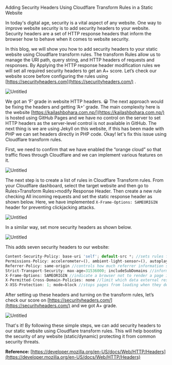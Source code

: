 Adding Security Headers Using Cloudflare Transform Rules in a Static Website

In today's digital age, security is a vital aspect of any website. One way to improve website security is to add security headers to your website. Security headers are a set of HTTP response headers that inform the browser how to behave when it comes to website security. 

In this blog, we will show you how to add security headers to your static website using Cloudflare transform rules. The transform Rules allow us to manage the URI path, query string, and HTTP headers of requests and responses. By Applying the HTTP response header modification rules we will set all required security headers to get an A+ score. Let’s check our website score before configuring the rules using [https://securityheaders.com](https://securityheaders.com/) . 

![Untitled](images/securityheader/header1.png)

We got an ‘F’ grade in website HTTP headers. 😀 The next approach would be fixing the headers and getting ‘A+’ grade. The main complexity here is the website [https://kailashbohara.com.np/](https://kailashbohara.com.np/)  is hosted using GitHub Pages and we have no control on the server to set HTTP headers as the server-level control is not available in GitHub. The next thing is we are using Jekyll on this website, if this has been made with PHP we can set headers directly in PHP code. Okay! let's fix this issue using Cloudflare transform rules. 

First, we need to confirm that we have enabled the “orange cloud” so that traffic flows through Cloudflare and we can implement various features on it. 

![Untitled](Blog%209e0969465b1041abb58b40d9b65e99fc/Untitled%201.png)

The next step is to create a list of rules in Cloudflare Transform rules. From your Cloudflare dashboard, select the target website and then go to Rules>Transform Rules>modify Response Header. Then create a new rule checking All incoming requests and set the static response header as shown below. Here, we have implemented `X-Frame-Options: SAMEORIGIN`  header for preventing clickjacking attacks. 

![Untitled](Blog%209e0969465b1041abb58b40d9b65e99fc/Untitled%202.png)

In a similar way, set more security headers as shown below.

![Untitled](Blog%209e0969465b1041abb58b40d9b65e99fc/Untitled%203.png)

This  adds seven security headers to our website: 

```jsx
Content-Security-Policy: base-uri 'self'; default-src *; //sets rules for resources that can be loaded on a web page
Permissions-Policy: accelerometer=(), ambient-light-sensor=(), autoplay=(), battery=(), camera=(), cross-origin-isolated=(), display-capture=(), document-domain=(), encrypted-media=(), execution-while-not-rendered=(), execution-while-out-of-viewport=(), fullscreen=(), geolocation=(), gyroscope=(), keyboard-map=(), magnetometer=(), microphone=(), midi=(), navigation-override=(), payment=(), picture-in-picture=(), publickey-credentials-get=(), screen-wake-lock=(), sync-xhr=(), usb=(), web-share=(), xr-spatial-tracking=() //provides a mechanism to allow and deny the use of browser features in a document or within any iframe
Referrer-Policy: same-origin //controls how much referrer information should be included with requests
Strict-Transport-Security: max-age=31536000; includeSubDomains //informs browsers that the site should only be accessed using HTTPS
X-Frame-Options: SAMEORIGIN //indicate a browser not to render a page in a <frame>, <iframe>, <embed> or <object> tag
X-Permitted-Cross-Domain-Policies: none //limit which data external resources, such as Adobe Flash and PDF documents, can have access on the domain
X-XSS-Protection: 1; mode=block //stops pages from loading when they detect reflected cross-site scripting (XSS) attacks

```

After setting up these headers and turning on the transform rules, let’s check our score on [https://securityheaders.com/](https://securityheaders.com/) and we got A+ grade. 

![Untitled](Blog%209e0969465b1041abb58b40d9b65e99fc/Untitled%204.png)

That's it! By following these simple steps, we can add security headers to our static website using Cloudflare transform rules. This will help boosting the security of any website (static/dynamic) protecting it from common security threats.

**Reference:** [https://developer.mozilla.org/en-US/docs/Web/HTTP/Headers](https://developer.mozilla.org/en-US/docs/Web/HTTP/Headers)
